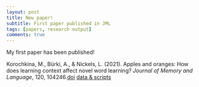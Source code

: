 ```yaml
---
layout: post
title: New paper!
subtitle: First paper published in JML
tags: [papers, research output]
comments: true
---
```


My first paper has been published!

Korochkina, M., Bürki, A., & Nickels, L. (2021). Apples and oranges: How does learning context affect novel word learning? *Journal of Memory and Language*, 120, 104246.[doi](https://doi.org/10.1016/j.jml.2021.104246) [data & scripts](https://osf.io/g7ftz/) 
